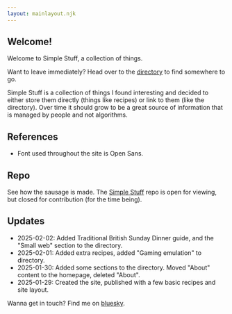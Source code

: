 ```yaml
---
layout: mainlayout.njk
---
```


## Welcome!

Welcome to Simple Stuff, a collection of things.

Want to leave immediately? Head over to the [directory](/directory) to find somewhere to go.

Simple Stuff is a collection of things I found interesting and decided to either store them directly (things like recipes) or link to them (like the directory). Over time it should grow to be a great source of information that is managed by people and not algorithms.

## References
- Font used throughout the site is Open Sans.

## Repo
See how the sausage is made. The [Simple Stuff](https://github.com/honeyoncode/SimpleStuff) repo is open for viewing, but closed for contribution (for the time being).

## Updates
 - 2025-02-02: Added Traditional British Sunday Dinner guide, and the "Small web" section to the directory.
- 2025-02-01: Added extra recipes, added "Gaming emulation" to directory.
- 2025-01-30: Added some sections to the directory. Moved "About" content to the homepage, deleted "About".
- 2025-01-29: Created the site, published with a few basic recipes and site layout.

Wanna get in touch? Find me on [bluesky](https://bsky.app/profile/honeylake.bsky.social).